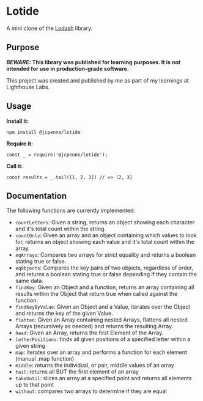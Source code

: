 # Lotide

A mini clone of the [Lodash](https://lodash.com) library.

## Purpose

**_BEWARE:_ This library was published for learning purposes. It is _not_ intended for use in production-grade software.**

This project was created and published by me as part of my learnings at Lighthouse Labs.

## Usage

**Install it:**

`npm install @jcpenne/lotide`

**Require it:**

`const _ = require('@jcpenne/lotide');`

**Call it:**

`const results = _.tail([1, 2, 3]) // => [2, 3]`

## Documentation

The following functions are currently implemented:

- `countLetters`: Given a string, returns an object showing each character and it's total count within the string.
- `countOnly`: Given an array and an object containing which values to look for, returns an object showing each value and it's total count within the array.
- `eqArrays`: Compares two arrays for strict equality and returns a boolean stating true or false.
- `eqObjects`: Compares the key pairs of two objects, regardless of order, and returns a boolean stating true or false depending if they contain the same data.
- `findKey`: Given an Object and a function, returns an array containing all results within the Object that return true when called against the function.
- `findKeyByValue`: Given an Object and a Value, iterates over the Object and returns the key of the given Value.
- `flatten`: Given an Array containing nested Arrays, flattens all nested Arrays (recursively as needed) and returns the resulting Array.
- `head`: Given an Array, returns the first Element of the Array.
- `letterPositions`:  finds all given positions of a specified letter within a given string
- `map`: iterates over an array and performs a function for each element (manual .map function)
- `middle`: returns the individual, or pair, middle values of an array
- `tail`: returns all BUT the first element of an array
- `takeUntil`: slices an array at a specified point and returns all elements up to that point
- `without`: compares two arrays to determine if they are equal
